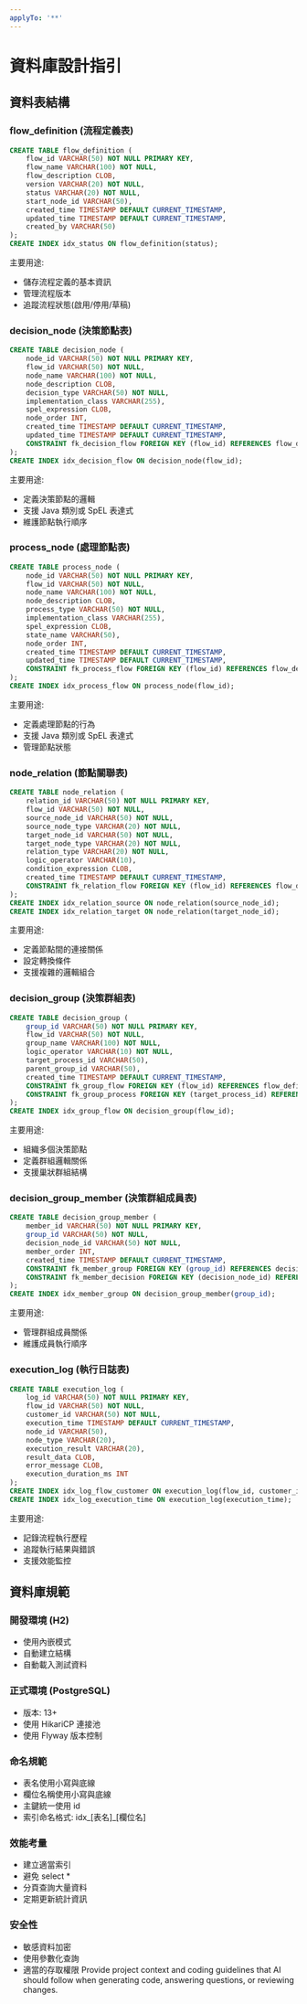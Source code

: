 ```yaml
---
applyTo: '**'
---
```


# 資料庫設計指引

## 資料表結構

### flow_definition (流程定義表)
```sql
CREATE TABLE flow_definition (
    flow_id VARCHAR(50) NOT NULL PRIMARY KEY,
    flow_name VARCHAR(100) NOT NULL,
    flow_description CLOB,
    version VARCHAR(20) NOT NULL, 
    status VARCHAR(20) NOT NULL,
    start_node_id VARCHAR(50),
    created_time TIMESTAMP DEFAULT CURRENT_TIMESTAMP,
    updated_time TIMESTAMP DEFAULT CURRENT_TIMESTAMP,
    created_by VARCHAR(50)
);
CREATE INDEX idx_status ON flow_definition(status);
```

主要用途:
- 儲存流程定義的基本資訊
- 管理流程版本
- 追蹤流程狀態(啟用/停用/草稿)

### decision_node (決策節點表)
```sql
CREATE TABLE decision_node (
    node_id VARCHAR(50) NOT NULL PRIMARY KEY,
    flow_id VARCHAR(50) NOT NULL,
    node_name VARCHAR(100) NOT NULL,
    node_description CLOB,
    decision_type VARCHAR(50) NOT NULL,
    implementation_class VARCHAR(255),
    spel_expression CLOB,
    node_order INT,
    created_time TIMESTAMP DEFAULT CURRENT_TIMESTAMP,
    updated_time TIMESTAMP DEFAULT CURRENT_TIMESTAMP,
    CONSTRAINT fk_decision_flow FOREIGN KEY (flow_id) REFERENCES flow_definition(flow_id)
);
CREATE INDEX idx_decision_flow ON decision_node(flow_id);
```

主要用途:
- 定義決策節點的邏輯
- 支援 Java 類別或 SpEL 表達式
- 維護節點執行順序

### process_node (處理節點表)
```sql
CREATE TABLE process_node (
    node_id VARCHAR(50) NOT NULL PRIMARY KEY,
    flow_id VARCHAR(50) NOT NULL,
    node_name VARCHAR(100) NOT NULL,
    node_description CLOB,
    process_type VARCHAR(50) NOT NULL,
    implementation_class VARCHAR(255),
    spel_expression CLOB,
    state_name VARCHAR(50),
    node_order INT,
    created_time TIMESTAMP DEFAULT CURRENT_TIMESTAMP,
    updated_time TIMESTAMP DEFAULT CURRENT_TIMESTAMP,
    CONSTRAINT fk_process_flow FOREIGN KEY (flow_id) REFERENCES flow_definition(flow_id)
);
CREATE INDEX idx_process_flow ON process_node(flow_id);
```

主要用途:
- 定義處理節點的行為
- 支援 Java 類別或 SpEL 表達式
- 管理節點狀態

### node_relation (節點關聯表)
```sql
CREATE TABLE node_relation (
    relation_id VARCHAR(50) NOT NULL PRIMARY KEY,
    flow_id VARCHAR(50) NOT NULL,
    source_node_id VARCHAR(50) NOT NULL,
    source_node_type VARCHAR(20) NOT NULL,
    target_node_id VARCHAR(50) NOT NULL,
    target_node_type VARCHAR(20) NOT NULL,
    relation_type VARCHAR(20) NOT NULL,
    logic_operator VARCHAR(10),
    condition_expression CLOB,
    created_time TIMESTAMP DEFAULT CURRENT_TIMESTAMP,
    CONSTRAINT fk_relation_flow FOREIGN KEY (flow_id) REFERENCES flow_definition(flow_id)
);
CREATE INDEX idx_relation_source ON node_relation(source_node_id);
CREATE INDEX idx_relation_target ON node_relation(target_node_id);
```

主要用途:
- 定義節點間的連接關係
- 設定轉換條件
- 支援複雜的邏輯組合

### decision_group (決策群組表)
```sql
CREATE TABLE decision_group (
    group_id VARCHAR(50) NOT NULL PRIMARY KEY,
    flow_id VARCHAR(50) NOT NULL,
    group_name VARCHAR(100) NOT NULL,
    logic_operator VARCHAR(10) NOT NULL,
    target_process_id VARCHAR(50),
    parent_group_id VARCHAR(50),
    created_time TIMESTAMP DEFAULT CURRENT_TIMESTAMP,
    CONSTRAINT fk_group_flow FOREIGN KEY (flow_id) REFERENCES flow_definition(flow_id),
    CONSTRAINT fk_group_process FOREIGN KEY (target_process_id) REFERENCES process_node(node_id)
);
CREATE INDEX idx_group_flow ON decision_group(flow_id);
```

主要用途:
- 組織多個決策節點
- 定義群組邏輯關係
- 支援巢狀群組結構

### decision_group_member (決策群組成員表)
```sql
CREATE TABLE decision_group_member (
    member_id VARCHAR(50) NOT NULL PRIMARY KEY,
    group_id VARCHAR(50) NOT NULL,
    decision_node_id VARCHAR(50) NOT NULL,
    member_order INT,
    created_time TIMESTAMP DEFAULT CURRENT_TIMESTAMP,
    CONSTRAINT fk_member_group FOREIGN KEY (group_id) REFERENCES decision_group(group_id),
    CONSTRAINT fk_member_decision FOREIGN KEY (decision_node_id) REFERENCES decision_node(node_id)
);
CREATE INDEX idx_member_group ON decision_group_member(group_id);
```

主要用途:
- 管理群組成員關係
- 維護成員執行順序

### execution_log (執行日誌表)
```sql
CREATE TABLE execution_log (
    log_id VARCHAR(50) NOT NULL PRIMARY KEY,
    flow_id VARCHAR(50) NOT NULL,
    customer_id VARCHAR(50) NOT NULL,
    execution_time TIMESTAMP DEFAULT CURRENT_TIMESTAMP,
    node_id VARCHAR(50),
    node_type VARCHAR(20),
    execution_result VARCHAR(20),
    result_data CLOB,
    error_message CLOB,
    execution_duration_ms INT
);
CREATE INDEX idx_log_flow_customer ON execution_log(flow_id, customer_id);
CREATE INDEX idx_log_execution_time ON execution_log(execution_time);
```

主要用途:
- 記錄流程執行歷程
- 追蹤執行結果與錯誤
- 支援效能監控

## 資料庫規範

### 開發環境 (H2)
- 使用內嵌模式
- 自動建立結構
- 自動載入測試資料

### 正式環境 (PostgreSQL)
- 版本: 13+
- 使用 HikariCP 連接池
- 使用 Flyway 版本控制

### 命名規範
- 表名使用小寫與底線
- 欄位名稱使用小寫與底線
- 主鍵統一使用 id
- 索引命名格式: idx_[表名]_[欄位名]

### 效能考量
- 建立適當索引
- 避免 select *
- 分頁查詢大量資料
- 定期更新統計資訊

### 安全性
- 敏感資料加密
- 使用參數化查詢
- 適當的存取權限
Provide project context and coding guidelines that AI should follow when generating code, answering questions, or reviewing changes.